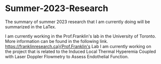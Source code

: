 # Summer-2023-Research

The summary of summer 2023 research that I am currently doing will be summarized in the LaTex.

I am currently working in the Prof.Franklin's lab in the University of Toronto. 
More information can be found in the following link. https://franklinresearch.ca}{Prof.Franklin's Lab
I am currently working on the project that is related to the Induced Local Thermal Hyperemia Coupled with Laser Doppler Flowmetry to Assess Endothelial Function.
